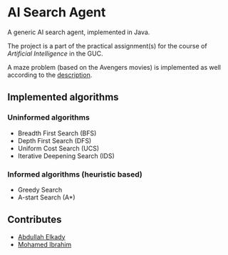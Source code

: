 # AI Search Agent

A generic AI search agent, implemented in Java.

The project is a part of the practical assignment(s) for the course of _Artificial Intelligence_ in the GUC.

A maze problem (based on the Avengers movies) is implemented as well according to the [description](https://github.com/AbdullahKady/ai-search-agent/blob/master/project-description.pdf).

## Implemented algorithms

### Uninformed algorithms

- Breadth First Search (BFS)
- Depth First Search (DFS)
- Uniform Cost Search (UCS)
- Iterative Deepening Search (IDS)

### Informed algorithms (heuristic based)

- Greedy Search
- A-start Search (A\*)

## Contributes

- [Abdullah Elkady](https://github.com/AbdullahKady/)
- [Mohamed Ibrahim](https://github.com/m3eeza/)
